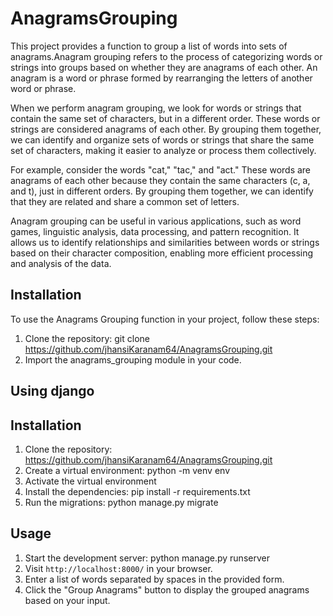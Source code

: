 # AnagramsGrouping

This project provides a function to group a list of words into sets of anagrams.Anagram grouping refers to the process of categorizing words or strings into groups based on whether they are anagrams of each other. An anagram is a word or phrase formed by rearranging the letters of another word or phrase.

When we perform anagram grouping, we look for words or strings that contain the same set of characters, but in a different order. These words or strings are considered anagrams of each other. By grouping them together, we can identify and organize sets of words or strings that share the same set of characters, making it easier to analyze or process them collectively.

For example, consider the words "cat," "tac," and "act." These words are anagrams of each other because they contain the same characters (c, a, and t), just in different orders. By grouping them together, we can identify that they are related and share a common set of letters.

Anagram grouping can be useful in various applications, such as word games, linguistic analysis, data processing, and pattern recognition. It allows us to identify relationships and similarities between words or strings based on their character composition, enabling more efficient processing and analysis of the data.

## Installation

To use the Anagrams Grouping function in your project, follow these steps:

1. Clone the repository: git clone https://github.com/jhansiKaranam64/AnagramsGrouping.git
2. Import the anagrams_grouping module in your code.

## Using django 

## Installation

1. Clone the repository: https://github.com/jhansiKaranam64/AnagramsGrouping.git
2. Create a virtual environment: python -m venv env
3. Activate the virtual environment
4. Install the dependencies: pip install -r requirements.txt
5. Run the migrations: python manage.py migrate

## Usage

1. Start the development server: python manage.py runserver
2.  Visit `http://localhost:8000/` in your browser.
3.  Enter a list of words separated by spaces in the provided form.
4. Click the "Group Anagrams" button to display the grouped anagrams based on your input.
